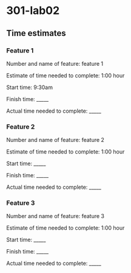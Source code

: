 # 301-lab02

## Time estimates

### Feature 1

Number and name of feature: feature 1

Estimate of time needed to complete: 1:00 hour

Start time: 9:30am

Finish time: _____

Actual time needed to complete: _____

### Feature 2

Number and name of feature: feature 2

Estimate of time needed to complete: 1:00 hour

Start time: _____

Finish time: _____

Actual time needed to complete: _____

### Feature 3

Number and name of feature: feature 3

Estimate of time needed to complete: 1:00 hour

Start time: _____

Finish time: _____

Actual time needed to complete: _____
